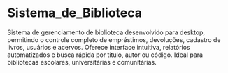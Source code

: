 # Sistema_de_Biblioteca
Sistema de gerenciamento de biblioteca desenvolvido para desktop, permitindo o controle completo de empréstimos, devoluções, cadastro de livros, usuários e acervos. Oferece interface intuitiva, relatórios automatizados e busca rápida por título, autor ou código. Ideal para bibliotecas escolares, universitárias e comunitárias.
